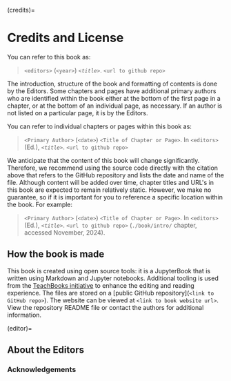 
(credits)=
# Credits and License

You can refer to this book as:

> `<editors>` (`<year>`) _`<title>`_. `<url to github repo>`

The introduction, structure of the book and formatting of contents is done by the Editors. Some chapters and pages have additional primary authors who are identified within the book either at the bottom of the first page in a chapter, or at the bottom of an individual page, as necessary. If an author is not listed on a particular page, it is by the Editors.

You can refer to individual chapters or pages within this book as:

> `<Primary Author>` (`<date>`) `<Title of Chapter or Page>`. In `<editors>` (Ed.), _`<title>`_. `<url to github repo>`

We anticipate that the content of this book will change significantly. Therefore, we recommend using the source code directly with the citation above that refers to the GitHub repository and lists the date and name of the file. Although content will be added over time, chapter titles and URL's in this book are expected to remain relatively static. However, we make no guarantee, so if it is important for you to reference a specific location within the book. For example:

> `<Primary Author>` (`<date>`) `<Title of Chapter or Page>`. In `<editors>` (Ed.),  _`<title>`_. `<url to github repo>` (`./book/intro/` chapter, accessed November, 2024).

## How the book is made

This book is created using open source tools: it is a JupyterBook that is written using Markdown and Jupyter notebooks. Additional tooling is used from the [TeachBooks initiative](https://teachbooks.io/) to enhance the editing and reading experience. The files are stored on a [public GitHub repository](`<link to GitHub repo>`). The website can be viewed at `<link to book website url>`. View the repository README file or contact the authors for additional information.

(editor)=
## About the Editors

### Acknowledgements
